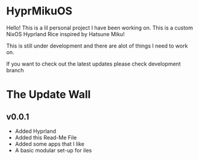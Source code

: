 # HyprMikuOS

Hello! This is a lil personal project I have been working on. This is a custom NixOS Hyprland Rice inspired by Hatsune Miku!

This is still under development and there are alot of things I need to work on. 

If you want to check out the latest updates please check development branch

# The Update Wall

## v0.0.1
- Added Hyprland
- Added this Read-Me File
- Added some apps that I like
- A basic modular set-up for iles
